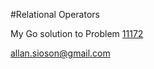 #Relational Operators

My Go solution to Problem [11172](https://onlinejudge.org/external/111/11172.pdf)

allan.sioson@gmail.com
